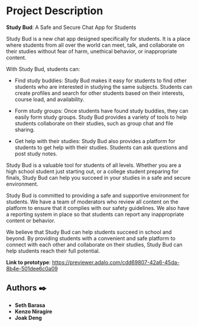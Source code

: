 # Project Description

**Study Bud**: A Safe and Secure Chat App for Students

Study Bud is a new chat app designed specifically for students. It is a place where students from all over the world can meet, talk, and collaborate on their studies without fear of harm, unethical behavior, or inappropriate content.

With Study Bud, students can:

* Find study buddies: Study Bud makes it easy for students to find other students who are interested in studying the same subjects. Students can create profiles and search for other students based on their interests, course load, and availability.
   
* Form study groups: Once students have found study buddies, they can easily form study groups. Study Bud provides a variety of tools to help students collaborate on their studies, such as group chat and file sharing.
   
* Get help with their studies: Study Bud also provides a platform for students to get help with their studies. Students can ask questions and post study notes.
   
Study Bud is a valuable tool for students of all levels. Whether you are a high school student just starting out, or a college student preparing for finals, Study Bud can help you succeed in your studies in a safe and secure environment.

Study Bud is committed to providing a safe and supportive environment for students. We have a team of moderators who review all content on the platform to ensure that it complies with our safety guidelines. We also have a reporting system in place so that students can report any inappropriate content or behavior.

We believe that Study Bud can help students succeed in school and beyond. By providing students with a convenient and safe platform to connect with each other and collaborate on their studies, Study Bud can help students reach their full potential.

**Link to prototype**: https://previewer.adalo.com/cdd69807-42a6-45da-8b4e-501dee6c0a09
## Authors :black_nib:
* **Seth Barasa**
* **Kenzo Niragire**
* **Joak Deng**
